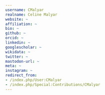 ```yaml
---
username: CMalyar
realname: Celine Malyar
website: ~
affiliation: ~
bio: ~
github: ~
orcid: ~
linkedin: ~
googlescholar: ~
wikidata: ~
twitter: ~
mastodon-url: ~
meta: ~
instagram: ~
redirect_from:
- /index.php/User:CMalyar
- /index.php/Special:Contributions/CMalyar
---
```

